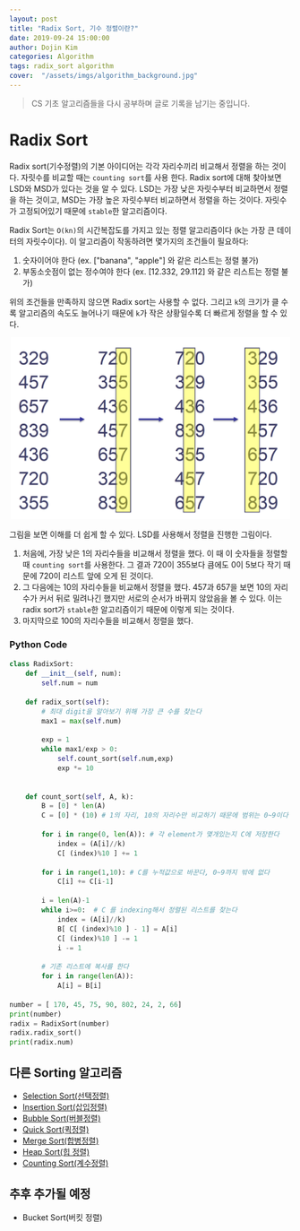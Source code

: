 ```yaml
---
layout: post
title: "Radix Sort, 기수 정렬이란?"
date: 2019-09-24 15:00:00
author: Dojin Kim
categories: Algorithm
tags: radix_sort algorithm
cover:  "/assets/imgs/algorithm_background.jpg"
---
```

> CS 기초 알고리즘들을 다시 공부하며 글로 기록을 남기는 중입니다.

# Radix Sort

Radix sort(기수정렬)의 기본 아이디어는 각각 자리수끼리 비교해서 정렬을 하는 것이다. 자릿수를 비교할 때는 `counting sort`를 사용 한다. Radix sort에 대해 찾아보면 LSD와 MSD가 있다는 것을 알 수 있다. LSD는 가장 낮은 자릿수부터 비교하면서 정렬을 하는 것이고, MSD는 가장 높은 자릿수부터 비교하면서 정렬을 하는 것이다. 자릿수가 고정되어있기 때문에 `stable`한 알고리즘이다.

Radix Sort는 `O(kn)`의 시간복잡도를 가지고 있는 정렬 알고리즘이다 (k는 가장 큰 데이터의 자릿수이다). 이 알고리즘이 작동하려면 몇가지의 조건들이 필요하다:

1. 숫자이어야 한다 (ex. ["banana", "apple"] 와 같은 리스트는 정렬 불가)
2. 부동소숫점이 없는 정수여야 한다 (ex. [12.332, 29.112] 와 같은 리스트는 정렬 불가)

위의 조건들을 만족하지 않으면 Radix sort는 사용할 수 없다. 그리고 `k`의 크기가 클 수록 알고리즘의 속도도 늘어나기 때문에 `k`가 작은 상황일수록 더 빠르게 정렬을 할 수 있다. 

<div align="center">
<img src="/assets/imgs/cs/radix_sort.png" style="width:500px"/>
</div>

그림을 보면 이해를 더 쉽게 할 수 있다. LSD를 사용해서 정렬을 진행한 그림이다.

1. 처음에, 가장 낮은 1의 자리수들을 비교해서 정렬을 했다. 이 때 이 숫자들을 정렬할 때 `counting sort`를 사용한다. 그 결과 720이 355보다 큼에도 0이 5보다 작기 때문에 720이 리스트 앞에 오게 된 것이다. 
2. 그 다음에는 10의 자리수들을 비교해서 정렬을 했다. 457과 657을 보면 10의 자리수가 커서 뒤로 밀려나긴 했지만 서로의 순서가 바뀌지 않았음을 볼 수 있다. 이는 radix sort가 `stable`한 알고리즘이기 때문에 이렇게 되는 것이다.
3. 마지막으로 100의 자리수들을 비교해서 정렬을 했다.

### Python Code

```python
class RadixSort:
    def __init__(self, num):
        self.num = num

    def radix_sort(self):
        # 최대 digit을 알아보기 위해 가장 큰 수를 찾는다
        max1 = max(self.num) 
    
        exp = 1
        while max1/exp > 0: 
            self.count_sort(self.num,exp) 
            exp *= 10


    def count_sort(self, A, k):
        B = [0] * len(A)
        C = [0] * (10) # 1의 자리, 10의 자리수만 비교하기 때문에 범위는 0~9이다

        for i in range(0, len(A)): # 각 element가 몇개있는지 C에 저장한다
            index = (A[i]//k) 
            C[ (index)%10 ] += 1
        
        for i in range(1,10): # C를 누적값으로 바꾼다, 0~9까지 밖에 없다
            C[i] += C[i-1]

        i = len(A)-1
        while i>=0:  # C 를 indexing해서 정렬된 리스트를 찾는다
            index = (A[i]//k) 
            B[ C[ (index)%10 ] - 1] = A[i] 
            C[ (index)%10 ] -= 1
            i -= 1

        # 기존 리스트에 복사를 한다
        for i in range(len(A)): 
            A[i] = B[i]

number = [ 170, 45, 75, 90, 802, 24, 2, 66] 
print(number)
radix = RadixSort(number)
radix.radix_sort() 
print(radix.num)
```


## 다른 Sorting 알고리즘
- [Selection Sort(선택정렬)](https://dojinkimm.github.io/algorithm/2019/09/13/sort-algorithm-2.html)
- [Insertion Sort(삽입정렬)](https://dojinkimm.github.io/algorithm/2019/09/13/sort-algorithm-3.html)
- [Bubble Sort(버블정렬)](https://dojinkimm.github.io/algorithm/2019/09/14/sort-algorithm-4.html)
- [Quick Sort(퀵정렬)](https://dojinkimm.github.io/algorithm/2019/09/15/sort-algorithm-5.html)
- [Merge Sort(합병정렬)](https://dojinkimm.github.io/algorithm/2019/09/18/sort-algorithm-6.html)
- [Heap Sort(힙 정렬)](https://dojinkimm.github.io/algorithm/2019/09/19/sort-algorithm-7.html)
- [Counting Sort(계수정렬)](https://dojinkimm.github.io/algorithm/2019/09/22/sort-algorithm-8.html)


## 추후 추가될 예정
- Bucket Sort(버킷 정렬)

